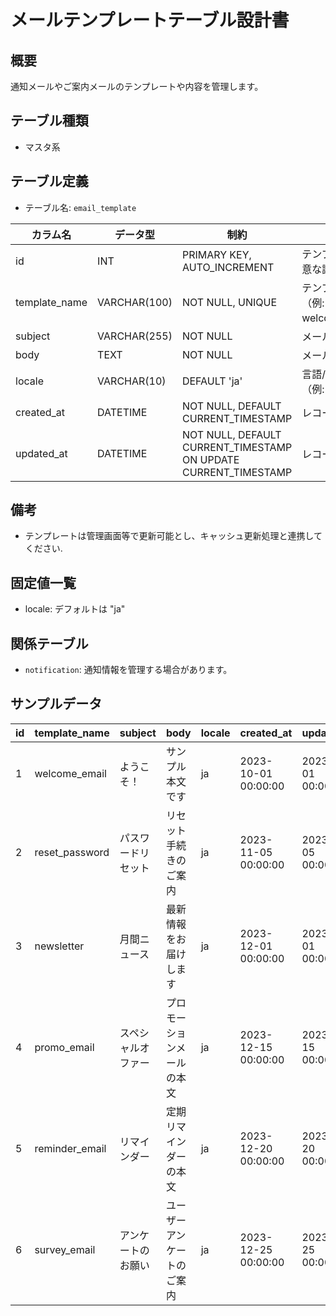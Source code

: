# メールテンプレートテーブル設計書

## 概要
通知メールやご案内メールのテンプレートや内容を管理します。

## テーブル種類
- マスタ系

## テーブル定義
- テーブル名: `email_template`

| カラム名      | データ型      | 制約                              | 説明                                   |
|---------------|---------------|-----------------------------------|----------------------------------------|
| id            | INT           | PRIMARY KEY, AUTO_INCREMENT       | テンプレートの一意な識別子                |
| template_name | VARCHAR(100)  | NOT NULL, UNIQUE                  | テンプレート名（例: welcome_email）      |
| subject       | VARCHAR(255)  | NOT NULL                          | メール件名                              |
| body          | TEXT          | NOT NULL                          | メール本文                              |
| locale        | VARCHAR(10)   | DEFAULT 'ja'                      | 言語/ロケール（例: ja, en）              |
| created_at    | DATETIME      | NOT NULL, DEFAULT CURRENT_TIMESTAMP | レコード作成日時                       |
| updated_at    | DATETIME      | NOT NULL, DEFAULT CURRENT_TIMESTAMP ON UPDATE CURRENT_TIMESTAMP | レコード更新日時 |

## 備考
- テンプレートは管理画面等で更新可能とし、キャッシュ更新処理と連携してください.

## 固定値一覧
- locale: デフォルトは "ja"

## 関係テーブル
- `notification`: 通知情報を管理する場合があります。

## サンプルデータ

| id | template_name   | subject            | body                         | locale | created_at           | updated_at           |
|----|-----------------|--------------------|------------------------------|--------|----------------------|----------------------|
| 1  | welcome_email   | ようこそ！         | サンプル本文です             | ja     | 2023-10-01 00:00:00  | 2023-10-01 00:00:00  |
| 2  | reset_password  | パスワードリセット | リセット手続きのご案内       | ja     | 2023-11-05 00:00:00  | 2023-11-05 00:00:00  |
| 3  | newsletter      | 月間ニュース       | 最新情報をお届けします      | ja     | 2023-12-01 00:00:00  | 2023-12-01 00:00:00  |
| 4  | promo_email     | スペシャルオファー | プロモーションメールの本文 | ja     | 2023-12-15 00:00:00  | 2023-12-15 00:00:00  |
| 5  | reminder_email  | リマインダー       | 定期リマインダーの本文       | ja     | 2023-12-20 00:00:00  | 2023-12-20 00:00:00  |
| 6  | survey_email    | アンケートのお願い | ユーザーアンケートのご案内   | ja     | 2023-12-25 00:00:00  | 2023-12-25 00:00:00  |
